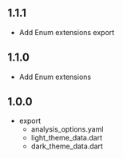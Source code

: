 ## 1.1.1

* Add Enum extensions export

## 1.1.0

* Add Enum extensions

## 1.0.0

* export
  * analysis_options.yaml
  * light_theme_data.dart
  * dark_theme_data.dart
